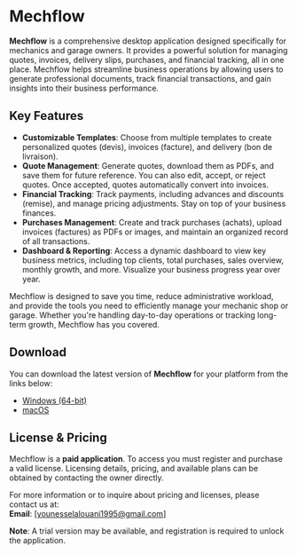 # Mechflow

**Mechflow** is a comprehensive desktop application designed specifically for mechanics and garage owners. It provides a powerful solution for managing quotes, invoices, delivery slips, purchases, and financial tracking, all in one place. Mechflow helps streamline business operations by allowing users to generate professional documents, track financial transactions, and gain insights into their business performance.

## Key Features

- **Customizable Templates**: Choose from multiple templates to create personalized quotes (devis), invoices (facture), and delivery (bon de livraison).
- **Quote Management**: Generate quotes, download them as PDFs, and save them for future reference. You can also edit, accept, or reject quotes. Once accepted, quotes automatically convert into invoices.
- **Financial Tracking**: Track payments, including advances and discounts (remise), and manage pricing adjustments. Stay on top of your business finances.
- **Purchases Management**: Create and track purchases (achats), upload invoices (factures) as PDFs or images, and maintain an organized record of all transactions.
- **Dashboard & Reporting**: Access a dynamic dashboard to view key business metrics, including top clients, total purchases, sales overview, monthly growth, and more. Visualize your business progress year over year.

Mechflow is designed to save you time, reduce administrative workload, and provide the tools you need to efficiently manage your mechanic shop or garage. Whether you're handling day-to-day operations or tracking long-term growth, Mechflow has you covered.

## Download

You can download the latest version of **Mechflow** for your platform from the links below:

- [Windows (64-bit)](https://github.com/YouRez95/mechflow/releases/download/download/mechanic-v1.0.0.exe)
- [macOS](https://github.com/YouRez95/mechflow/releases/download/download/mechanic-v1.0.0.dmg)

## License & Pricing

Mechflow is a **paid application**. To access you must register and purchase a valid license. Licensing details, pricing, and available plans can be obtained by contacting the owner directly.

For more information or to inquire about pricing and licenses, please contact us at:  
**Email**: [younesselalouani1995@gmail.com]

**Note**: A trial version may be available, and registration is required to unlock the application.
